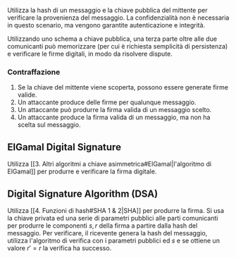 Utilizza la hash di un messaggio e la chiave pubblica del mittente per verificare la provenienza del messaggio. La confidenzialità non è necessaria in questo scenario, ma vengono garantite autenticazione e integrità.

Utilizzando uno schema a chiave pubblica, una terza parte oltre alle due comunicanti può memorizzare (per cui è richiesta semplicità di persistenza) e verificare le firme digitali, in modo da risolvere dispute.

### Contraffazione
1. Se la chiave del mittente viene scoperta, possono essere generate firme valide.
2. Un attaccante produce delle firme per qualunque messaggio.
3. Un attaccante può produrre la firma valida di un messaggio scelto.
4. Un attaccante produce la firma valida di un messaggio, ma non ha scelta sul messaggio.

## ElGamal Digital Signature

Utilizza [[3. Altri algoritmi a chiave asimmetrica#ElGamal|l'algoritmo di ElGamal]] per produrre e verificare la firma digitale.

## Digital Signature Algorithm (DSA)

Utilizza [[4. Funzioni di hash#SHA 1 & 2|SHA]] per produrre la firma. Si usa la chiave privata ed una serie di parametri pubblici alle parti comunicanti per produrre le componenti $s,r$ della firma a partire dalla hash del messaggio.
Per verificare, il ricevente genera la hash del messaggio, utilizza l'algoritmo di verifica con i parametri pubblici ed $s$ e se ottiene un valore $r' = r$ la verifica ha successo.
